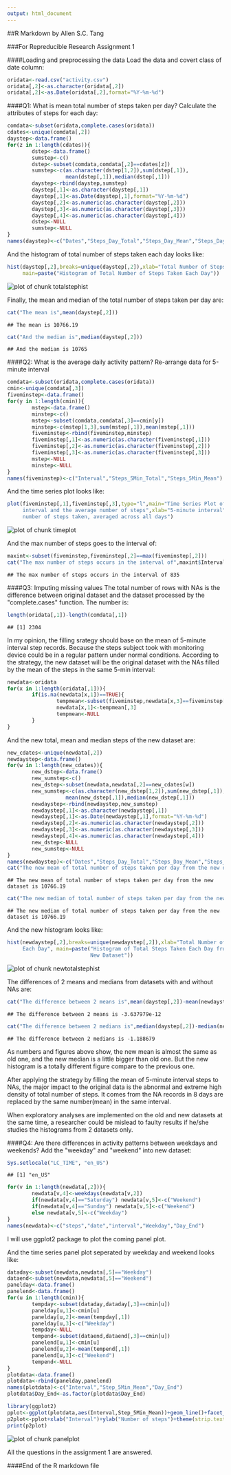 ```yaml
---
output: html_document
---
```

##R Markdown by Allen S.C. Tang

###For Repreducible Research Assignment 1

####Loading and preprocessing the data
Load the data and covert class of date column:

```r
oridata<-read.csv("activity.csv")
oridata[,2]<-as.character(oridata[,2])
oridata[,2]<-as.Date(oridata[,2],format="%Y-%m-%d")
```

####Q1: What is mean total number of steps taken per day?
Calculate the attributes of steps for each day:

```r
comdata<-subset(oridata,complete.cases(oridata))
cdates<-unique(comdata[,2])
daystep<-data.frame()
for(z in 1:length(cdates)){
        dstep<-data.frame()
        sumstep<-c()
        dstep<-subset(comdata,comdata[,2]==cdates[z])
        sumstep<-c(as.character(dstep[1,2]),sum(dstep[,1]),
                   mean(dstep[,1]),median(dstep[,1]))
        daystep<-rbind(daystep,sumstep)
        daystep[,1]<-as.character(daystep[,1])
        daystep[,1]<-as.Date(daystep[,1],format="%Y-%m-%d")
        daystep[,2]<-as.numeric(as.character(daystep[,2]))
        daystep[,3]<-as.numeric(as.character(daystep[,3]))
        daystep[,4]<-as.numeric(as.character(daystep[,4]))
        dstep<-NULL
        sumstep<-NULL
}
names(daystep)<-c("Dates","Steps_Day_Total","Steps_Day_Mean","Steps_Day_Median")
```

And the histogram of total number of steps taken each day looks like:

```r
hist(daystep[,2],breaks=unique(daystep[,2]),xlab="Total Number of Steps Taken Each Day",
     main=paste("Histogram of Total Number of Steps Taken Each Day"))
```

![plot of chunk totalstephist](figure/totalstephist-1.png) 

Finally, the mean and median of the total number of steps taken per day are:

```r
cat("The mean is",mean(daystep[,2]))
```

```
## The mean is 10766.19
```

```r
cat("And the median is",median(daystep[,2]))
```

```
## And the median is 10765
```

####Q2: What is the average daily activity pattern?
Re-arrange data for 5-minute interval

```r
comdata<-subset(oridata,complete.cases(oridata))
cmin<-unique(comdata[,3])
fiveminstep<-data.frame()
for(y in 1:length(cmin)){
        mstep<-data.frame()
        minstep<-c()
        mstep<-subset(comdata,comdata[,3]==cmin[y])
        minstep<-c(mstep[1,3],sum(mstep[,1]),mean(mstep[,1]))
        fiveminstep<-rbind(fiveminstep,minstep)
        fiveminstep[,1]<-as.numeric(as.character(fiveminstep[,1]))
        fiveminstep[,2]<-as.numeric(as.character(fiveminstep[,2]))
        fiveminstep[,3]<-as.numeric(as.character(fiveminstep[,3]))
        mstep<-NULL
        minstep<-NULL
}
names(fiveminstep)<-c("Interval","Steps_5Min_Total","Steps_5Min_Mean")
```

And the time series plot looks like:

```r
plot(fiveminstep[,1],fiveminstep[,3],type="l",main="Time Series Plot of 5-minute 
     interval and the average number of steps",xlab="5-minute interval",ylab="average 
     number of steps taken, averaged across all days")
```

![plot of chunk timeplot](figure/timeplot-1.png) 

And the max number of steps goes to the interval of:

```r
maxint<-subset(fiveminstep,fiveminstep[,2]==max(fiveminstep[,2]))
cat("The max number of steps occurs in the interval of",maxint$Interval)
```

```
## The max number of steps occurs in the interval of 835
```

####Q3: Imputing missing values
The total number of rows with NAs is the difference between original dataset and the dataset processed by the "complete.cases" function. The number is:

```r
length(oridata[,1])-length(comdata[,1])
```

```
## [1] 2304
```

In my opinion, the filling srategy should base on the mean of 5-minute interval step records. Because the steps subject took with monitoring device could be in a regular pattern under normal conditions.
According to the strategy, the new dataset will be the original dataset with the NAs filled by the mean of the steps in the same 5-min interval:

```r
newdata<-oridata
for(x in 1:length(oridata[,1])){
        if(is.na(newdata[x,1])==TRUE){
                tempmean<-subset(fiveminstep,newdata[x,3]==fiveminstep[,1])
                newdata[x,1]<-tempmean[,3]
                tempmean<-NULL
        }
}
```

And the new total, mean and median steps of the new dataset are:

```r
new_cdates<-unique(newdata[,2])
newdaystep<-data.frame()
for(w in 1:length(new_cdates)){
        new_dstep<-data.frame()
        new_sumstep<-c()
        new_dstep<-subset(newdata,newdata[,2]==new_cdates[w])
        new_sumstep<-c(as.character(new_dstep[1,2]),sum(new_dstep[,1]),
                   mean(new_dstep[,1]),median(new_dstep[,1]))
        newdaystep<-rbind(newdaystep,new_sumstep)
        newdaystep[,1]<-as.character(newdaystep[,1])
        newdaystep[,1]<-as.Date(newdaystep[,1],format="%Y-%m-%d")
        newdaystep[,2]<-as.numeric(as.character(newdaystep[,2]))
        newdaystep[,3]<-as.numeric(as.character(newdaystep[,3]))
        newdaystep[,4]<-as.numeric(as.character(newdaystep[,4]))
        new_dstep<-NULL
        new_sumstep<-NULL
}
names(newdaystep)<-c("Dates","Steps_Day_Total","Steps_Day_Mean","Steps_Day_Median")
cat("The new mean of total number of steps taken per day from the new dataset is",mean(newdaystep[,2]))
```

```
## The new mean of total number of steps taken per day from the new dataset is 10766.19
```

```r
cat("The new median of total number of steps taken per day from the new dataset is",median(newdaystep[,2]))
```

```
## The new median of total number of steps taken per day from the new dataset is 10766.19
```

And the new histogram looks like:

```r
hist(newdaystep[,2],breaks=unique(newdaystep[,2]),xlab="Total Number of Steps Taken
     Each Day", main=paste("Histogram of Total Steps Taken Each Day from 
                           New Dataset"))
```

![plot of chunk newtotalstephist](figure/newtotalstephist-1.png) 

The differences of 2 means and medians from datasets with and without NAs are:

```r
cat("The difference between 2 means is",mean(daystep[,2])-mean(newdaystep[,2]))
```

```
## The difference between 2 means is -3.637979e-12
```

```r
cat("The difference between 2 medians is",median(daystep[,2])-median(newdaystep[,2]))
```

```
## The difference between 2 medians is -1.188679
```

As numbers and figures above show, the new mean is almost the same as old one, and the new median is a little bigger than old one. But the new histogram is a totally different figure compare to the previous one.

After applying the strategy by filling the mean of 5-minute interval steps to NAs, the major impact to the original data is the abnormal and extreme high density of total number of steps. It comes from the NA records in 8 days are replaced by the same number(mean) in the same interval.

When exploratory analyses are implemented on the old and new datasets at the same time, a researcher could be mislead to faulty results if he/she studies the histograms from 2 datasets only.

####Q4: Are there differences in activity patterns between weekdays and weekends?
Add the "weekday" and "weekend" into new dataset:

```r
Sys.setlocale("LC_TIME", "en_US")
```

```
## [1] "en_US"
```

```r
for(v in 1:length(newdata[,2])){
        newdata[v,4]<-weekdays(newdata[v,2])
        if(newdata[v,4]=="Saturday") newdata[v,5]<-c("Weekend")
        if(newdata[v,4]=="Sunday") newdata[v,5]<-c("Weekend")
        else newdata[v,5]<-c("Weekday")
}
names(newdata)<-c("steps","date","interval","Weekday","Day_End")
```

I will use ggplot2 package to plot the coming panel plot.

And the time series panel plot seperated by weekday and weekend looks like:

```r
dataday<-subset(newdata,newdata[,5]=="Weekday")
dataend<-subset(newdata,newdata[,5]=="Weekend")
panelday<-data.frame()
panelend<-data.frame()
for(u in 1:length(cmin)){
        tempday<-subset(dataday,dataday[,3]==cmin[u])
        panelday[u,1]<-cmin[u]
        panelday[u,2]<-mean(tempday[,1])
        panelday[u,3]<-c("Weekday")
        tempday<-NULL
        tempend<-subset(dataend,dataend[,3]==cmin[u])
        panelend[u,1]<-cmin[u]
        panelend[u,2]<-mean(tempend[,1])
        panelend[u,3]<-c("Weekend")
        tempend<-NULL
}
plotdata<-data.frame()
plotdata<-rbind(panelday,panelend)
names(plotdata)<-c("Interval","Step_5Min_Mean","Day_End")
plotdata$Day_End<-as.factor(plotdata$Day_End)

library(ggplot2)
pplot<-ggplot(plotdata,aes(Interval,Step_5Min_Mean))+geom_line()+facet_grid(Day_End ~ .)
p2plot<-pplot+xlab("Interval")+ylab("Number of steps")+theme(strip.text.y = element_text(size=20, face="bold"))
print(p2plot)
```

![plot of chunk panelplot](figure/panelplot-1.png) 

All the questions in the assignment 1 are answered.

####End of the R markdown file
